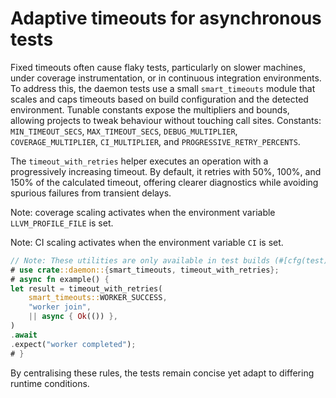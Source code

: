 # Adaptive timeouts for asynchronous tests

Fixed timeouts often cause flaky tests, particularly on slower machines, under
coverage instrumentation, or in continuous integration environments. To address
this, the daemon tests use a small `smart_timeouts` module that scales and caps
timeouts based on build configuration and the detected environment. Tunable
constants expose the multipliers and bounds, allowing projects to tweak
behaviour without touching call sites. Constants: `MIN_TIMEOUT_SECS`,
`MAX_TIMEOUT_SECS`, `DEBUG_MULTIPLIER`, `COVERAGE_MULTIPLIER`, `CI_MULTIPLIER`,
and `PROGRESSIVE_RETRY_PERCENTS`.

The `timeout_with_retries` helper executes an operation with a progressively
increasing timeout. By default, it retries with 50%, 100%, and 150% of the
calculated timeout, offering clearer diagnostics while avoiding spurious
failures from transient delays.

Note: coverage scaling activates when the environment variable
`LLVM_PROFILE_FILE` is set.

Note: CI scaling activates when the environment variable `CI` is set.

```rust
// Note: These utilities are only available in test builds (#[cfg(test)])
# use crate::daemon::{smart_timeouts, timeout_with_retries};
# async fn example() {
let result = timeout_with_retries(
    smart_timeouts::WORKER_SUCCESS,
    "worker join",
    || async { Ok(()) },
)
.await
.expect("worker completed");
# }
```

By centralising these rules, the tests remain concise yet adapt to differing
runtime conditions.
